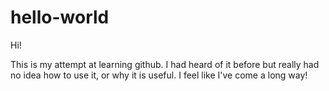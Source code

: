 # hello-world

Hi!

This is my attempt at learning github. I had heard of it before but really
had no idea how to use it, or why it is useful. I feel like I've come a long way!
